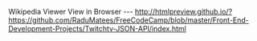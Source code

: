 Wikipedia Viewer
View in Browser ---
http://htmlpreview.github.io/?https://github.com/RaduMatees/FreeCodeCamp/blob/master/Front-End-Development-Projects/Twitchtv-JSON-API/index.html

